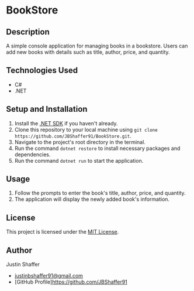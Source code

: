 # BookStore

## Description

A simple console application for managing books in a bookstore. Users can add new books with details such as title, author, price, and quantity.

## Technologies Used

* C#
* .NET

## Setup and Installation

1. Install the [.NET SDK](https://dotnet.microsoft.com/download) if you haven't already.
2. Clone this repository to your local machine using `git clone https://github.com/JBShaffer91/BookStore.git`.
3. Navigate to the project's root directory in the terminal.
4. Run the command `dotnet restore` to install necessary packages and dependencies.
5. Run the command `dotnet run` to start the application.

## Usage

1. Follow the prompts to enter the book's title, author, price, and quantity.
2. The application will display the newly added book's information.

## License

This project is licensed under the [MIT License](https://opensource.org/licenses/MIT).

## Author

Justin Shaffer
* justinbshaffer91@gmail.com
* [GitHub Profile]https://github.com/JBShaffer91
